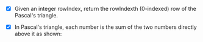 - [x] Given an integer rowIndex, return the rowIndexth (0-indexed) row of the Pascal's triangle.
- [x] In Pascal's triangle, each number is the sum of the two numbers directly above it as shown:

